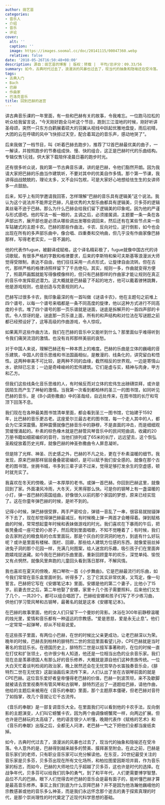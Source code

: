 ```yaml
---
author: 田艺苗
categories:
- 音乐人
- 介绍
- 音乐
- 评论
cover:
  alt: ''
  caption: ''
  image: https://images.soomal.cc/doc/20141115/00047360.webp
  relative: false
date: '2018-05-26T16:50:48+08:00'
description: 源自：田艺苗的博客 | 版权：转载 |  平均/总评分：09.33/56
summary: 如今，古典时代过去了，浪漫派的风暴也过去了，现当代的抽象和隐喻还在受冷落。令人意外的是，巴赫得到越来越多的赞美、膜拜甚至附会。在此之前，巴赫是音乐家们的老师，只有职业音乐家可以充分解读他……
tags:
- 古典入门
- Bach
- 巴赫
- 作曲家
- 巴洛克音乐
title: 回到巴赫的迷宫
---
```


讲古典音乐课的一年里面，有一些和巴赫有关的故事，令我难忘。一位跑马拉松的听众给我留言说，“今天刚好跑全马听这个节目，跑到三江湿地的时候，刚好听讲圣母颂，突然一只东方白鹳展着硕大的羽翼从视线中跃起优雅地盘旋，雨后初晴，大团的云在呼啸的风中飞快掠过天空，配合着耳边的音乐声，感动地哭了”。

后来我做了一档节目，叫《听着巴赫去跑步》，推荐了12首巴赫最优美的曲子，一一解读，并按照跑步的节奏组成快、慢、快的组合，这正是巴赫时代的乐曲结构。专辑仅售1元钱，供大家下载陪伴凌晨日暮的跑步时光。

还有很多听众说，我的第一节古典音乐课，讲的是巴赫，令他们豁然开朗。因为我请大家把巴赫的乐曲当作建筑听，不要对其中的优美自作多情。那个第一节课，我讲得战战兢兢的，理论太多，又不会抖包袱，可是大家好心地想给怯生生的女讲师多一点鼓励。

后来，知乎上有同学邀请我回答，怎样理解“巴赫的音乐具有逻辑美”这个说法。我认为这个说法并不能界定巴赫，凡是优秀的大型乐曲都具有逻辑美，贝多芬的逻辑美丝毫不逊于巴赫。那么为什么巴赫会给我们留下逻辑美的印象呢。因为他的严谨与形式感吧。他的写法一板一眼的，主调之后，必须接属调，主题要一条一条在各声部出齐，展开部也是必须从哪些调出发哪些调回来，然后还有在某些节点来一些车轱辘式的主题卡农。巴赫的那些作曲法，卡农、反向对位，逆行倒影，如今也会出现在所有的多声部乐曲中，像合唱、四重奏和交响曲，但几乎没有作曲家像巴赫那样，写得老老实实，一音不漏的。

他的代表作fugue，被翻译成赋格，这个译名精彩极了，fugue就像中国古代的诗词歌赋，有很多严格的字数和格律要求，后来的李斯特和柴可夫斯基等浪漫派大师觉得受限制，表达不自由，他们往往采用一点点形式，让旋律自由流转。但在古代，那样严格的格律诗照样留下了千古绝句。其实，规则一多，作曲就变得方便了，照葫芦画瓢就能写得像模像样的，但只有巴赫那样的作曲家才能让规则在真正的音乐中发挥叙述潜力。这大概就是巴赫最了不起的地方，他可以戴着镣铐跳舞，他是游戏规则，也是创造与完善规则的人。

巴赫写过很多卡农，我印象最深的有一首叫做《谜语卡农》，他在主题句之前堆上四个谱号，以每一个谱号来唱都是一条不同高度的旋律，他以这种方式进行不同高度的卡农。堆了四个谱号的那一页乐谱就是谜面，谜底是拆解开的一首四声部的卡农。令人惊讶的是，谜底那一页乐谱上面，所有的和声结构和对位法在写谜题之前都已经预设好了，这等高级的作曲游戏，令人惊叹。

如果离开这些作曲方法，我们在巴赫的音乐中又能听到什么？那里面似乎难得听到令我们痛哭流泪的激情。也没有肖邦那样美丽的哀愁。

对于中国人来说，理解巴赫还有一种本质上的难度。巴赫的乐曲是立体的巍峨的音乐建筑，中国人的音乐思维和书法国画相似，是散漫的、线条化的，讲究留白和悟性。这两种审美不可比较，是两种不同的血缘，截然相反的世界观。一边是寄情山水，欲辩已忘言；一边是奇峰峻岭的宏伟建筑。它们是虚与实，精神与肉身，甲方和乙方。

但我们这些线条化音乐思维的人，有时候反而对立体的宏伟生出磅礴崇拜，或许是因陌生而产生了神秘的激情。当我第一次看到都柏林的圣三一的图书馆，如同听见巴赫的音乐，是《B小调弥撒曲》中的圣哉经，自远处传来，在图书馆的长厅和穹顶下回荡不息。

我们现在在各种最美图书馆清单里面，都会看到圣三一图书馆，它始建于1592年，比巴赫的音乐更古老。这座爱尔兰最古老的图书馆，每一个走人其中的人，都会为它深深震慑。那种震慑就像巴赫音乐中的静穆，不是直面的冲击，而是细细观赏缓慢涌起的。朴素的棕色橡木就是巴赫管风琴音乐中的民间短曲调，收藏的20万册书籍如细密编织的音符，当他们排列成了65米的长厅，远远望去，这个恢弘圣殿绽放着历史光辉，就像巴赫的神圣弥撒曲令人屏息凝听。

但是除了光辉、神圣、历史感之外，巴赫的不凡之处，更在于朴素温暖的细节。我发现，原来巴赫那样层层叠叠密密编织，是可以赋予我们安全感的。就像在那个古老的图书馆，坐拥书城，书多到三辈子读不过来，觉得足够打发余生的空虚感，顿时就充实了。

我喜欢在冬天的傍晚，读一本厚厚的老书。或弹一首巴赫。你回到巴赫这里，就像回到了家。外面凄风冷雨，大冬天，天黑得那么快。可是你的钢琴上有一盏温暖的小灯，弹一首巴赫的英国组曲，好像很久以前的那个家园的梦想，原来已经实现了。这在你童年弹巴赫的时候，是听不到的。

记得小时候，弹巴赫很受罪，两手严密咬合，弹错一音乱了一串，很容易就抛锚弹不下去了，现在却觉得弹巴赫最减压，有时候晚上弹一两首才会睡得着。弹到赋格曲的时候，常常想起童年时候和表妹做游戏的时光。我们喜欢在下暴雨的午后，把板凳叠成一座可爱的小房子，然后爬到里面唱歌，不知不觉睡着了；有时候，我们会去家附近的粮食局的仓库里面玩，那是个灰白的空洞洞的地方，到底有什么好玩呢？或许是里面有楼梯、围栏、回廊，那些给人建筑方位感的东西，就像爱丽丝掉进兔子洞的那个花园一样，充满几何图案，给人迷宫的乐趣，吸引孩子们在里面奔跑嬉戏捉迷藏。如今我在巴赫的乐曲里面，重新回顾童年的欢乐，深觉单纯、愉悦又有点惘然，就像风里奔跑的儿童回头看到落日那样，不解风情。

我也喜欢在夏天的傍晚，用口琴吹一首《小步舞曲》。它是巴赫最流行的乐曲，如今我们常常在音乐盒里面听到。听得多了，忘了它其实非常优美，又笃定，像一句誓言。巴赫把它写在《安娜笔记本》里面。安娜是他的第二个妻子，比他小了15岁。前妻去世之后，第二年他娶了安娜，家里十几个孩子需要照料，后来他们又生了几个，一共20个。都可以组合唱团了。巴赫给安娜和孩子们写了不少练习曲，供他们学习管风琴和古钢琴，最著名的就是这本《安娜笔记本》。

在巴赫的故事里面，他的女人们只留下一个曼妙的背影。沐浴在300年前静穆温暖的烛光里，爱情和音乐都有一种遥远的宗教感。“爱是恩慈，爱是永无止息”。他们一定常常一起弹琴，却从不轻易说爱。

在这些孩子里面，有两位小巴赫，在世的时候比父亲更成功，让老巴赫深以为荣。晚年的时候，巴赫去到柏林的腓特烈二世的宫廷里面看望儿孙，CPE巴赫就是当时著名的宫廷乐长。在德国历史上，腓特烈二世是以擅军事著称的，在位的时候一直在打仗和扩张领土，也许很少有人知道，他还是一位相当出色的业余音乐家。我们现在总是羡慕德国人有那么好的音乐修养，大概就是源自他们这种贵族传统。一位大白天忙着谈判检阅的政治家，晚上居然还会在无忧宫举办长笛独奏音乐会，《腓特烈二世在无忧宫》这副油画后来流传下来，人们认出了坐在古钢琴前面的就是CPE巴赫。这位音乐爱好者皇帝懂得老巴赫的价值，巴赫一到波茨坦，来不及歇脚就被请去宫里视奏所有管风琴和古钢琴，腓特烈还出了一道题给巴赫，请他作曲，他给的主题后来被用在《音乐的奉献》里面，那个主题原本僵硬，但老巴赫对音符了如指掌，改几个音就让它千古流传。

《音乐的奉献》是一部复调音乐大全。在里面我们可以看到他的卡农手法，反向倒影的主题演变，人们叫它螃蟹卡农，因为两个曲调像螃蟹爬一样，向两边扩展。但也许是巴赫玩的太高级了，他的语言很少人听懂，晚期代表作《赋格的艺术》和《音乐的奉献》出版之后，全都无人问津，老巴赫一气之下把他们全都当废纸卖掉。

如今，古典时代过去了，浪漫派的风暴也过去了，现当代的抽象和隐喻还在受冷落。令人意外的是，巴赫得到越来越多的赞美、膜拜甚至附会。在此之前，巴赫是音乐家们的老师，只有职业音乐家可以充分解读他。在东亚，20世纪最受关注的音乐家是贝多芬，贝多芬出现在所有文化场所，和柏拉图爱因斯坦并肩，作为音乐家的标志，而如今，巴赫的大师地位几乎超越了贝多芬，这也许是时代的选择。在战争年代，贝多芬可以给我们抗争的勇气，到了和平年代，人们更需要博学智慧、品位不凡的巴赫。眼下人们觉得去听巴赫的音乐会是最有面子的，能听懂巴赫才算是最高音乐修养。事实上我们到底为什么崇拜巴赫？并不是因为他浩瀚他巍峨他的宗教感甚或他的音乐多么神圣，而是我们永远怀念那个逝去的勇于探索真理的时代，是那个崇尚理性的时代奠定了近现代科学思想的基础。